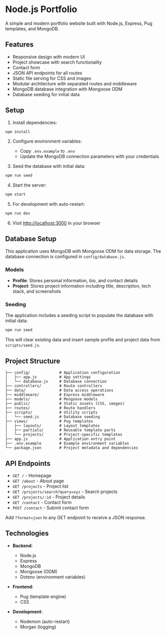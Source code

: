 # Node.js Portfolio

A simple and modern portfolio website built with Node.js, Express, Pug templates, and MongoDB.

## Features

- Responsive design with modern UI
- Project showcase with search functionality
- Contact form
- JSON API endpoints for all routes
- Static file serving for CSS and images
- Modular architecture with separated routes and middleware
- MongoDB database integration with Mongoose ODM
- Database seeding for initial data

## Setup

1. Install dependencies:
```bash
npm install
```

2. Configure environment variables:
   - Copy `.env.example` to `.env`
   - Update the MongoDB connection parameters with your credentials

3. Seed the database with initial data:
```bash
npm run seed
```

4. Start the server:
```bash
npm start
```

5. For development with auto-restart:
```bash
npm run dev
```

6. Visit [http://localhost:3000](http://localhost:3000) in your browser

## Database Setup

This application uses MongoDB with Mongoose ODM for data storage. The database connection is configured in `config/database.js`.

### Models

- **Profile**: Stores personal information, bio, and contact details
- **Project**: Stores project information including title, description, tech stack, and screenshots

### Seeding

The application includes a seeding script to populate the database with initial data:

```bash
npm run seed
```

This will clear existing data and insert sample profile and project data from `scripts/seed.js`.

## Project Structure

```
├── config/             # Application configuration
│   ├── app.js          # App settings
│   └── database.js     # Database connection
├── controllers/        # Route controllers
├── data/               # Data access operations
├── middleware/         # Express middleware
├── models/             # Mongoose models
├── public/             # Static assets (CSS, images)
├── routes/             # Route handlers
├── scripts/            # Utility scripts
│   └── seed.js         # Database seeding
├── views/              # Pug templates
│   ├── layouts/        # Layout templates
│   ├── partials/       # Reusable template parts
│   └── projects/       # Project-specific templates
├── app.js              # Application entry point
├── .env.example        # Example environment variables
└── package.json        # Project metadata and dependencies
```

## API Endpoints

- `GET /` - Homepage
- `GET /about` - About page
- `GET /projects` - Project list
- `GET /projects/search?query=xyz` - Search projects
- `GET /projects/:id` - Project details
- `GET /contact` - Contact form
- `POST /contact` - Submit contact form

Add `?format=json` to any GET endpoint to receive a JSON response.

## Technologies

- **Backend**:
  - Node.js
  - Express
  - MongoDB
  - Mongoose (ODM)
  - Dotenv (environment variables)
  
- **Frontend**:
  - Pug (template engine)
  - CSS
  
- **Development**:
  - Nodemon (auto-restart)
  - Morgan (logging)
